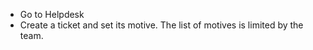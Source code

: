 - Go to Helpdesk
- Create a ticket and set its motive. The list of motives is limited by
  the team.
